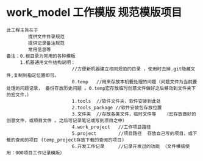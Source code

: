 # work_model 工作模版    规范模版项目
    此工程主旨在于
            提供文件目录规范
            提供记录备注规范
            常用信息等
    备注：0.根目录为常用的各种模板
         1.机器通用文件结构说明：
                            //方便新机器建立相同规范的目录 ，使用时去掉.git隐藏文件,复制到指定位置即可。
                            0.temp   //用来存放本机要处理的问题（问题文件为当前要处理的问题记录， 备份存放历史问题 。0.temp宏存放临时创意文件做好之后移动到文件夹下的宏文件，） 
                            1.tools  //软件文件夹，软件安装到此处
                            2.tools_package //软件安装包存放位置  
                            3.文件夹  //存放各类文件，临时文件等   （宏存放做好的创意文件，或项目文件 。之后可记录笔记或写到项目之中）
                            4.work_project   //工作项目路径
                            5.project        //项目路径  存放自己写的项目，或下载的查阅的项目 (temp_project存放下载的查阅的项目)
                            6.开发工作记录     //记录开发过的功能 （文件模板使用：000项目工作记录模版）
